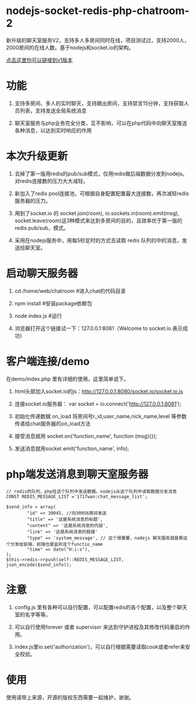 nodejs-socket-redis-php-chatroom-2
================================
新升级的聊天室服务V2，支持多人多房间同时在线，项目测试过，支持2000人，2000房间的在线人数。基于nodejs和socket.io的架构。

[点击这里你可以链接到v1版本](https://github.com/iyangyi/nodejs-socket-php-redis-chatroom)

功能
================================
1. 支持多房间、多人的实时聊天，支持踢出房间，支持禁言15分钟，支持获取人员列表，支持发送全局系统消息

2. 聊天室服务与php业务完全分类，互不影响，可以在php代码中向聊天室推送各种消息，以达到实时响应的作用

本次升级更新
================================
1. 去掉了第一版用redis的pub/sub模式，仅用redis做后端数据分发到nodejs。对redis连接数的压力大大减轻。

2. 新加入了redis pool连接池，可根据自身配置配置最大连接数，再次减轻redis服务器的压力。

3. 用到了socket.io 的 socket.join(room), io.sockets.in(room).emit(msg), socket.leave(room)这3种模式来达到多房间的目的，且效率优于第一版的redis pub/sub，模式。

4. 采用在nodejs服务中，用每5秒定时的方式去读取 redis 队列的中的消息，发送给聊天室。

启动聊天服务器
================================

1. cd /home/web/chatroom #进入chat的代码目录

2. npm install #安装package依赖包

3. node index.js #运行

4. 浏览器打开这个链接试一下：127.0.0.1:8081（Welcome to socket.io.表示成功）

客户端连接/demo
================================

在demo/index.php 里有详细的使用，这里简单说下。

1. html头部加入socket.io的js：http://127.0.0.1:8080/socket.io/socket.io.js

2. 连接socket.io服务器： var socket = io.connect('http://127.0.0.1:8081');

3. 初始化传递数据 on_load 将房间号r_id,user_name,nick_name,level 等参数传递给chat服务器的on_load方法

4. 接受消息就用 socket.on('function_name', function (msg){});

5. 发送消息就用socket.emit('function_name', info); 

php端发送消息到聊天室服务器
================================
	
	// redis的队列，php往这个队列中发送数据。nodejs从这个队列中读取数据分发消息
    CONST REDIS_MESSAGE_LIST ='1717wan:chat_message_list';
    
    $send_info = array(
    		"id" => 30045, //向30056房间发送
			"title" => '这是系统消息的标题',
			"content" => '这是系统消息的内容',
			"link" => '这是系统消息的链接'
			"type" => 'system_message', // 这个很重要，nodejs 聊天服务就是靠这个分发给前端，前端也是监听这个functio_name
			"time" => date("H:i:s"),
	);
    $this->redis->rpush(self::REDIS_MESSAGE_LIST, json_encode($send_info));

注意
================================
1. config.js 里有各种可以自行配置，可以配置redis的各个配置，以及整个聊天室的名字等等。

2. 可以自行使用forever 或者 supervisor 来达到守护进程及其修改代码重启的作用。

3. index.js里io.set('authorization')，可以自行根据需要读取cook或者refer来安全校验。

使用
================================
使用请带上来源，开源的版权东西需要一起维护，谢谢。
